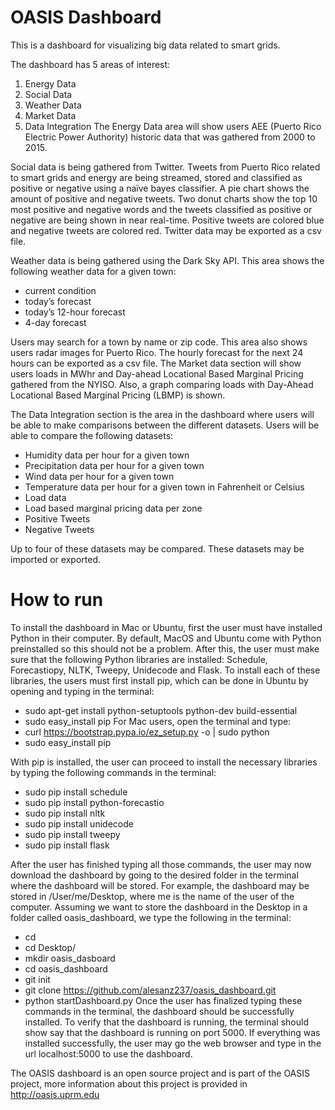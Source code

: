 # OASIS Dashboard
This is a dashboard for visualizing big data related to smart grids. 

The dashboard has 5 areas of interest: 
1. Energy Data
2. Social Data
3. Weather Data
4. Market Data
5. Data Integration
The Energy Data area will show users AEE (Puerto Rico Electric Power Authority) historic data that was gathered from 2000 to 2015.

Social data is being gathered from Twitter. 
Tweets from Puerto Rico related to smart grids and energy are being streamed, stored and classified as positive or negative using a naïve bayes classifier. 
A pie chart shows the amount of positive and negative tweets. 
Two donut charts show the top 10 most positive and negative words and the tweets classified as positive or negative are being shown in near real-time. 
Positive tweets are colored blue and negative tweets are colored red. 
Twitter data may be exported as a csv file.

Weather data is being gathered using the Dark Sky API. 
This area shows the following weather data for a given town:

* current condition
* today’s forecast
* today’s 12-hour forecast
* 4-day forecast

Users may search for a town by name or zip code. 
This area also shows users radar images for Puerto Rico. 
The hourly forecast for the next 24 hours can be exported as a csv file.
The Market data section will show users loads in MWhr and Day-ahead Locational Based Marginal Pricing gathered from the NYISO. 
Also, a graph comparing loads with Day-Ahead Locational Based Marginal Pricing (LBMP) is shown.

The Data Integration section is the area in the dashboard where users will be able to make comparisons between the different datasets. 
Users will be able to compare the following datasets:

* Humidity data per hour for a given town
* Precipitation data per hour for a given town
* Wind data per hour for a given town
* Temperature data per hour for a given town in Fahrenheit or Celsius
* Load data
* Load based marginal pricing data per zone
* Positive Tweets
* Negative Tweets

Up to four of these datasets may be compared. 
These datasets may be imported or exported.

# How to run 
To install the dashboard in Mac or Ubuntu, first the user must have installed Python in their computer. By default, MacOS and Ubuntu come with Python preinstalled so this should not be a problem. After this, the user must make sure that the following Python libraries are installed: Schedule, Forecastiopy, NLTK, Tweepy, Unidecode and Flask. To install each of these libraries, the users must first install pip, which can be done in Ubuntu by opening and typing in the terminal:
* sudo apt-get install python-setuptools python-dev build-essential
* sudo easy_install pip
For Mac users, open the terminal and type:
* curl https://bootstrap.pypa.io/ez_setup.py -o | sudo python 
* sudo easy_install pip

With pip is installed, the user can proceed to install the necessary libraries by typing the following commands in the terminal:

* sudo pip install schedule
* sudo pip install python-forecastio
* sudo pip install nltk
* sudo pip install unidecode
* sudo pip install tweepy
* sudo pip install flask

After the user has finished typing all those commands, the user may now download the dashboard by going to the desired folder in the terminal where the dashboard will be stored. For example, the dashboard may be stored in /User/me/Desktop, where me is the name of the user of the computer. Assuming we want to store the dashboard in the Desktop in a folder called oasis_dashboard, we type the following in the terminal:
* cd 
* cd Desktop/
* mkdir oasis_dasboard
* cd oasis_dashboard
* git init
* git clone https://github.com/alesanz237/oasis_dashboard.git
* python startDashboard.py
Once the user has finalized typing these commands in the terminal, the dashboard should be successfully installed. To verify that the dashboard is running, the terminal should show say that the dashboard is running on port 5000. If everything was installed successfully, the user may go the web browser and type in the url localhost:5000 to use the dashboard. 

The OASIS dashboard is an open source project and is part of the OASIS project, more information about this project is provided in http://oasis.uprm.edu

